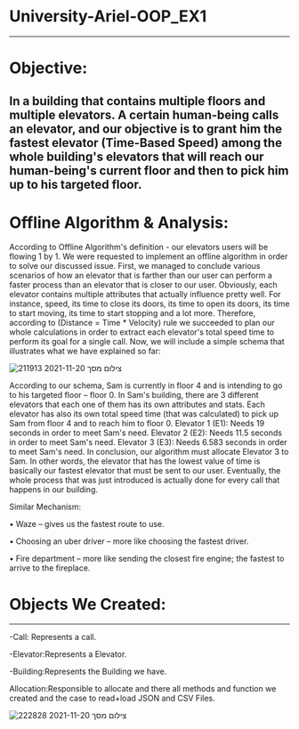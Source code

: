 # University-Ariel-OOP_EX1

------------------------------------------------------------------------------------------------------------------------------------------------------------------------------------------------------------------------------------------------------------------

# Objective:

In a building that contains multiple floors and multiple elevators. A certain human-being calls an elevator, and our objective is to grant him the fastest elevator (Time-Based Speed) among the whole building's elevators that will reach our human-being's current floor and then to pick him up to his targeted floor.
--------------------------------------------------------------------------------------------------------------------------------------------------------------------------------


# Offline Algorithm & Analysis:
According to Offline Algorithm's definition - our elevators users will be flowing 1 by 1. We were requested to implement an offline algorithm in order to solve our discussed issue. First, we managed to conclude various scenarios of how an elevator that is farther than our user can perform a faster process than an elevator that is closer to our user. Obviously, each elevator contains multiple attributes that actually influence pretty well. For instance, speed, its time to close its doors, its time to open its doors, its time to start moving, its time to start stopping and a lot more. Therefore, according to (Distance = Time * Velocity) rule we succeeded to plan our whole calculations in order to extract each elevator's total speed time to perform its goal for a single call. Now, we will include a simple schema that illustrates what we have explained so far:



![צילום מסך 2021-11-20 211913](https://user-images.githubusercontent.com/88654426/142738479-86933c2e-83e8-47f8-94d9-827c3e33b977.png)

According to our schema, Sam is currently in floor 4 and is intending to go to his targeted
floor – floor 0. In Sam's building, there are 3 different elevators that each one of them has
its own attributes and stats. Each elevator has also its own total speed time (that was
calculated) to pick up Sam from floor 4 and to reach him to floor 0.
Elevator 1 (E1): Needs 19 seconds in order to meet Sam's need.
Elevator 2 (E2): Needs 11.5 seconds in order to meet Sam's need.
Elevator 3 (E3): Needs 6.583 seconds in order to meet Sam's need.
In conclusion, our algorithm must allocate Elevator 3 to Sam. In other words, the elevator
that has the lowest value of time is basically our fastest elevator that must be sent to our
user. Eventually, the whole process that was just introduced is actually done for every call
that happens in our building.

Similar Mechanism:

• Waze – gives us the fastest route to use.

• Choosing an uber driver – more like choosing the fastest driver.

• Fire department – more like sending the closest fire engine; the fastest to arrive to the fireplace.

# Objects We Created:
--------------------------------------------------------------------------------------------------------------------------------------------------------------------------------
-Call: Represents  a  call.

-Elevator:Represents  a  Elevator.

-Building:Represents  the  Building  we  have.

Allocation:Responsible  to allocate  and there all  methods and function we created and the case to read+load JSON and CSV Files.




![צילום מסך 2021-11-20 222828](https://user-images.githubusercontent.com/88654426/142740074-c93b766f-1528-498f-8bbd-47548a3f359a.png)



















